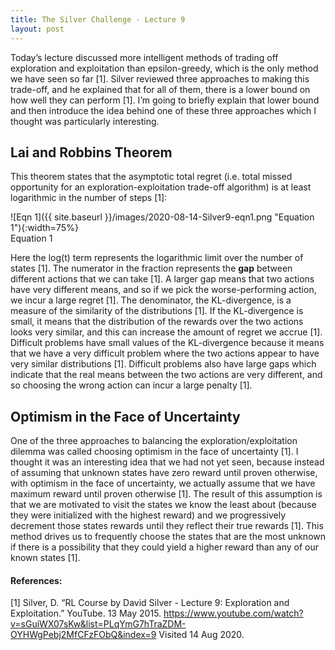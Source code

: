```yaml
---
title: The Silver Challenge - Lecture 9
layout: post
---
```


Today’s lecture discussed more intelligent methods of trading off exploration and exploitation than epsilon-greedy, which is the only method we have seen so far [1]. Silver reviewed three approaches to making this trade-off, and he explained that for all of them, there is a lower bound on how well they can perform [1]. I’m going to briefly explain that lower bound and then introduce the idea behind one of these three approaches which I thought was particularly interesting.

## Lai and Robbins Theorem

This theorem states that the asymptotic total regret (i.e. total missed opportunity for an exploration-exploitation trade-off algorithm) is at least logarithmic in the number of steps [1]: 

![Eqn 1]({{ site.baseurl }}/images/2020-08-14-Silver9-eqn1.png "Equation 1"){:width=75%}     
Equation 1   

Here the log(t) term represents the logarithmic limit over the number of states [1]. The numerator in the fraction represents the **gap** between different actions that we can take [1]. A larger gap means that two actions have very different means, and so if we pick the worse-performing action, we incur a large regret [1]. The denominator, the KL-divergence, is a measure of the similarity of the distributions [1]. If the KL-divergence is small, it means that the distribution of the rewards over the two actions looks very similar, and this can increase the amount of regret we accrue [1]. Difficult problems have small values of the KL-divergence because it means that we have a very difficult problem where the two actions appear to have very similar distributions [1]. Difficult problems also have large gaps which indicate that the real means between the two actions are very different, and so choosing the wrong action can incur a large penalty [1]. 

## Optimism in the Face of Uncertainty

One of the three approaches to balancing the exploration/exploitation dilemma was called choosing optimism in the face of uncertainty [1]. I thought it was an interesting idea that we had not yet seen, because instead of assuming that unknown states have zero reward until proven otherwise, with optimism in the face of uncertainty, we actually assume that we have maximum reward until proven otherwise [1]. The result of this assumption is that we are motivated to visit the states we know the least about (because they were initialized with the highest reward) and we progressively decrement those states rewards until they reflect their true rewards [1]. This method drives us to frequently choose the states that are the most unknown if there is a possibility that they could yield a higher reward than any of our known states [1]. 


#### References: 

[1] Silver, D. “RL Course by David Silver - Lecture 9: Exploration and Exploitation.” YouTube. 13 May 2015. <https://www.youtube.com/watch?v=sGuiWX07sKw&list=PLqYmG7hTraZDM-OYHWgPebj2MfCFzFObQ&index=9> Visited 14 Aug 2020. 
